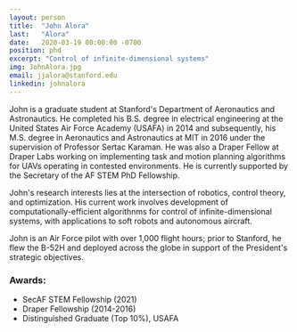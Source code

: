 ```yaml
---
layout: person
title:  "John Alora"
last:   "Alora"
date:   2020-03-19 00:00:00 -0700
position: phd
excerpt: "Control of infinite-dimensional systems"
img: JohnAlora.jpg
email: jjalora@stanford.edu
linkedin: johnalora
---
```


John is a graduate student at Stanford's Department of Aeronautics and Astronautics. He completed his B.S. degree in electrical engineering at the United States Air Force Academy (USAFA) in 2014 and subsequently, his M.S. degree in Aeronautics and Astronautics at MIT in 2016 under the supervision of Professor Sertac Karaman. He was also a Draper Fellow at Draper Labs working on implementing task and motion planning algorithms for UAVs operating in contested environments. He is currently supported by the Secretary of the AF STEM PhD Fellowship.

John's research interests lies at the intersection of robotics, control theory, and optimization. His current work involves development of computationally-efficient algorithnms for control of infinite-dimensional systems, with applications to soft robots and autonomous aircraft. 

John is an Air Force pilot with over 1,000 flight hours; prior to Stanford, he flew the B-52H and deployed across the globe in support of the President's strategic objectives. 

### Awards:
- SecAF STEM Fellowship (2021)
- Draper Fellowship (2014-2016)
- Distinguished Graduate (Top 10%), USAFA
